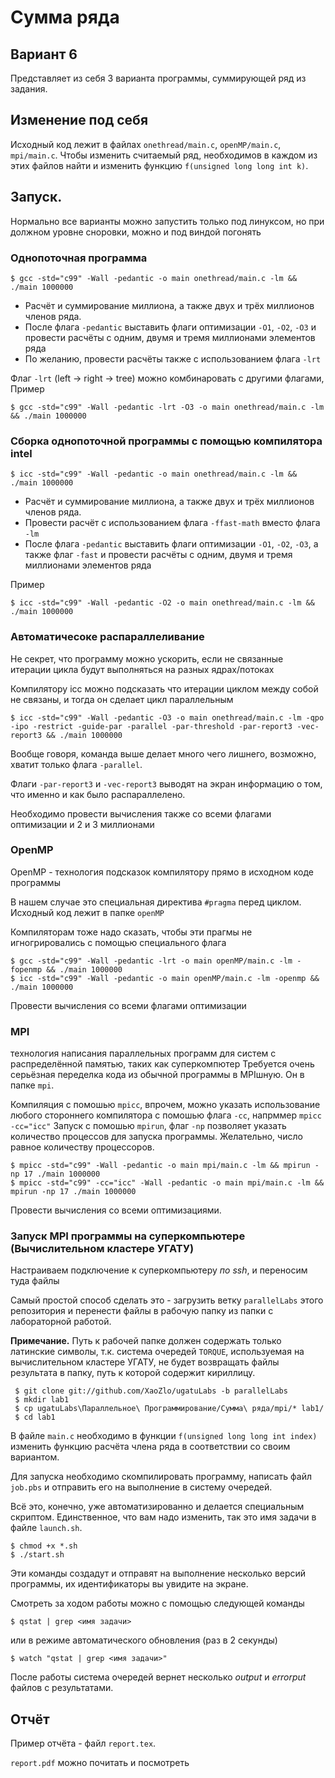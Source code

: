 # Сумма ряда
## Вариант 6

Представляет из себя 3 варианта программы, суммирующей ряд из задания.

## Изменение под себя

Исходный код лежит в файлах `onethread/main.c`, `openMP/main.c`, `mpi/main.c`. Чтобы изменить считаемый ряд, необходимов в каждом из этих файлов найти и изменить функцию `f(unsigned long long int k)`.

## Запуск.

Нормально все варианты можно запустить только под линуксом, но при должном уровне сноровки, можно и под виндой погонять

### Однопоточная программа

    $ gcc -std="c99" -Wall -pedantic -o main onethread/main.c -lm && ./main 1000000

* Расчёт и суммирование миллиона, а также двух и трёх миллионов членов ряда.
* После флага `-pedantic` выставить флаги оптимизации `-O1`, `-O2`, `-O3` и провести расчёты с одним, двумя и тремя миллионами элементов ряда
* По желанию, провести расчёты также с использованием флага `-lrt`

Флаг `-lrt` (left -> right -> tree) можно комбинаровать с другими флагами, Пример

    $ gcc -std="c99" -Wall -pedantic -lrt -O3 -o main onethread/main.c -lm && ./main 1000000

### Сборка однопоточной программы с помощью компилятора intel

    $ icc -std="c99" -Wall -pedantic -o main onethread/main.c -lm && ./main 1000000

* Расчёт и суммирование миллиона, а также двух и трёх миллионов членов ряда.
* Провести расчёт с использованием флага `-ffast-math` вместо флага `-lm`
* После флага `-pedantic` выставить флаги оптимизации `-O1`, `-O2`, `-O3`, а также флаг `-fast` и провести расчёты с одним, двумя и тремя миллионами элементов ряда

Пример

    $ icc -std="c99" -Wall -pedantic -O2 -o main onethread/main.c -lm && ./main 1000000

### Автоматичесоке распараллеливание
Не секрет, что программу можно ускорить, если не связанные итерации цикла будут выполняться на разных ядрах/потоках

Компилятору icc можно подсказать что итерации циклом между собой не связаны, и тогда он сделает цикл параллельным

    $ icc -std="c99" -Wall -pedantic -O3 -o main onethread/main.c -lm -qpo -ipo -restrict -guide-par -parallel -par-threshold -par-report3 -vec-report3 && ./main 1000000
	
Вообще говоря, команда выше делает много чего лишнего, возможно, хватит только флага `-parallel`.

Флаги `-par-report3` и `-vec-report3` выводят на экран информацию о том, что именно и как было распараллелено.

Необходимо провести вычисления также со всеми флагами оптимизации и 2 и 3 миллионами
 
### OpenMP
OpenMP - технология подсказок компилятору прямо в исходном коде программы

В нашем случае это специальная директива `#pragma` перед циклом. Исходный код лежит в папке `openMP`

Компиляторам тоже надо сказать, чтобы эти прагмы не игногрировались с помощью специального флага

    $ gcc -std="c99" -Wall -pedantic -lrt -o main openMP/main.c -lm -fopenmp && ./main 1000000
    $ icc -std="c99" -Wall -pedantic -o main openMP/main.c -lm -openmp && ./main 1000000

Провести вычисления со всеми флагами оптимизации

### MPI
технология написания параллельных программ для систем с распределённой памятью, таких как суперкомпютер
Требуется очень серьёзная переделка кода из обычной программы в MPIшную. Он в папке `mpi`.

Компиляция с помошью `mpicc`, впрочем, можно указать использование любого стороннего компилятора с помошью флага `-cc`, напрммер `mpicc -cc="icc"`
Запуск с помошью `mpirun`, флаг `-np` позволяет указать количество процессов для запуска программы. Желательно, число равное количеству процессоров.

    $ mpicc -std="c99" -Wall -pedantic -o main mpi/main.c -lm && mpirun -np 17 ./main 1000000
    $ mpicc -std="c99" -cc="icc" -Wall -pedantic -o main mpi/main.c -lm && mpirun -np 17 ./main 1000000
	
Провести вычисления со всеми оптимизациями.

### Запуск MPI программы на суперкомпьютере (Вычислительном кластере УГАТУ)

Настраиваем подключение к суперкомпьютеру _по ssh_, и переносим туда файлы

Самый простой способ сделать это - загрузить ветку `parallelLabs` этого репозитория и перенести файлы в рабочую папку из папки с лабораторной работой.

__Примечание.__ Путь к рабочей папке должен содержать только латинские символы, т.к. система очередей `TORQUE`, используемая на вычислительном кластере УГАТУ,
не будет возвращать файлы результата в папку, путь к которой содержит кириллицу.

     $ git clone git://github.com/XaoZlo/ugatuLabs -b parallelLabs
     $ mkdir lab1
     $ cp ugatuLabs\Параллельное\ Программирование/Сумма\ ряда/mpi/* lab1/
     $ cd lab1

В файле `main.c` необходимо в функции `f(unsigned long long int index)` изменить функцию расчёта члена ряда в соответствии со своим вариантом.

Для запуска необходимо скомпилировать программу, написать файл `job.pbs` и отправить его на выполнение в систему очередей.

Всё это, конечно, уже автоматизированно и делается специальным скриптом.
Единственное, что вам надо изменить, так это имя задачи в файле `launch.sh`.

    $ chmod +x *.sh
    $ ./start.sh

Эти команды создадут и отправят на выполнение несколько версий программы, их идентификаторы вы увидите на экране.

Смотреть за ходом работы можно с помощью следующей команды

    $ qstat | grep <имя задачи>

или в режиме автоматического обновления (раз в 2 секунды)

    $ watch "qstat | grep <имя задачи>"

После работы система очередей вернет несколько _output_ и _errorput_ файлов с результатами.

## Отчёт
Пример отчёта - файл `report.tex`.

`report.pdf` можно почитать и посмотреть
